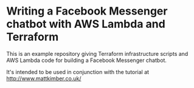 # Writing a Facebook Messenger chatbot with AWS Lambda and Terraform

This is an example repository giving Terraform infrastructure scripts and AWS Lambda code for building
a Facebook Messenger chatbot.

It's intended to be used in conjunction with the tutorial at http://www.mattkimber.co.uk/